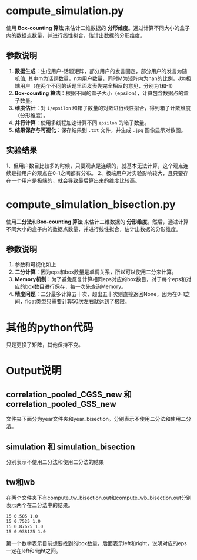 # compute_simulation.py

使用 **Box-counting 算法** 来估计二维数据的 **分形维度**。通过计算不同大小的盒子内的数据点数量，并进行线性拟合，估计出数据的分形维度。

## 参数说明

1. **数据生成**：生成用户-话题矩阵，部分用户的发言固定，部分用户的发言为随机值, 其中m为话题数量，n为用户数量，同时M为矩阵内为nan的比例，J为极端用户（在两个不同的话题里面发表先完全相反的意见，分别为1和-1）
2. **Box-counting 算法**：根据不同的盒子大小（epsilon），计算包含数据点的盒子数量。
3. **维度估计**：对 `1/epsilon` 和箱子数量的对数进行线性拟合，得到箱子计数维度（分形维度）。
4. **并行计算**：使用多线程加速计算不同 `epsilon` 的箱子数量。
5. **结果保存与可视化**：保存结果到 `.txt` 文件，并生成 `.jpg` 图像显示对数图。

## 实验结果
1、但用户数目比较多的时候，只要观点是连续的，就基本无法计算，这个观点连续是指用户的观点在0-1之间都有分布。
2、极端用户对实验影响较大，且只要存在一个用户是极端的，就会导致最后算出来的维度比较高。


# compute_simulation_bisection.py

使用**二分法**和**Box-counting 算法** 来估计二维数据的 **分形维度**。然后，通过计算不同大小的盒子内的数据点数量，并进行线性拟合，估计出数据的分形维度。

## 参数说明

1. 参数和可视化如上
2. **二分计算**：因为eps和box数量是单调关系，所以可以使用二分来计算。
3. **Memory机制**：为了避免反复计算相同eps对应的box数目，对于每个eps和对应的box数目进行保存，每一次先查询Memory。
4. **精度问题**：二分最多计算五十次，超出五十次则直接返回None，因为在0-1之间，float类型只需要计算50次左右就达到了极限。


# 其他的python代码

只是更换了矩阵，其他保持不变。



# Output说明

## correlation_pooled_CGSS_new 和 correlation_pooled_GSS_new
文件夹下面分为year文件夹和year_bisection。分别表示不使用二分法和使用二分法。

## simulation 和 simulation_bisection
分别表示不使用二分法和使用二分法的结果

## tw和wb
在两个文件夹下有compute_tw_bisection.out和compute_wb_bisection.out分别表示两个在二分法中的结果。

```
15 0.505 1.0
15 0.7525 1.0
15 0.87625 1.0
15 0.938125 1.0
```
第一个数字表示目前想要找到的box数量，后面表示left和right，说明对应的eps一定在left和right之间。